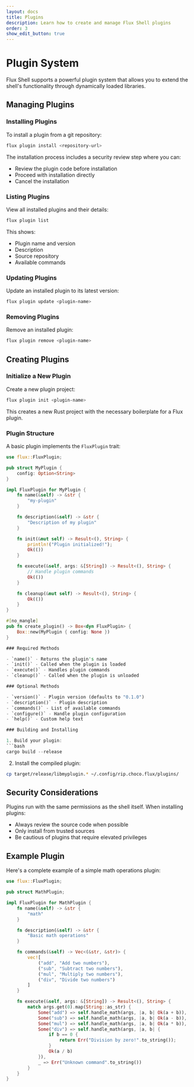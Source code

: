 ```yaml
---
layout: docs
title: Plugins
description: Learn how to create and manage Flux Shell plugins
order: 3
show_edit_button: true
---
```


# Plugin System

Flux Shell supports a powerful plugin system that allows you to extend the shell's functionality through dynamically loaded libraries.

## Managing Plugins

### Installing Plugins

To install a plugin from a git repository:


```bash
flux plugin install <repository-url>
```

The installation process includes a security review step where you can:
- Review the plugin code before installation
- Proceed with installation directly
- Cancel the installation

### Listing Plugins

View all installed plugins and their details:

```bash
flux plugin list
```

This shows:
- Plugin name and version
- Description
- Source repository
- Available commands

### Updating Plugins

Update an installed plugin to its latest version:

```bash
flux plugin update <plugin-name>
```

### Removing Plugins

Remove an installed plugin:
```bash
flux plugin remove <plugin-name>
```

## Creating Plugins

### Initialize a New Plugin

Create a new plugin project:
```bash
flux plugin init <plugin-name>
```

This creates a new Rust project with the necessary boilerplate for a Flux plugin.

### Plugin Structure

A basic plugin implements the `FluxPlugin` trait:

```rust
use flux::FluxPlugin;

pub struct MyPlugin {
    config: Option<String>
}

impl FluxPlugin for MyPlugin {
    fn name(&self) -> &str {
        "my-plugin"
    }

    fn description(&self) -> &str {
        "Description of my plugin"
    }

    fn init(&mut self) -> Result<(), String> {
        println!("Plugin initialized!");
        Ok(())
    }

    fn execute(&self, args: &[String]) -> Result<(), String> {
        // Handle plugin commands
        Ok(())
    }

    fn cleanup(&mut self) -> Result<(), String> {
        Ok(())
    }
}

#[no_mangle]
pub fn create_plugin() -> Box<dyn FluxPlugin> {
    Box::new(MyPlugin { config: None })
}

### Required Methods

- `name()` - Returns the plugin's name
- `init()` - Called when the plugin is loaded
- `execute()` - Handles plugin commands
- `cleanup()` - Called when the plugin is unloaded

### Optional Methods

- `version()` - Plugin version (defaults to "0.1.0")
- `description()` - Plugin description
- `commands()` - List of available commands
- `configure()` - Handle plugin configuration
- `help()` - Custom help text

### Building and Installing

1. Build your plugin:
```bash
cargo build --release
```

2. Install the compiled plugin:
```bash
cp target/release/libmyplugin.* ~/.config/rip.choco.flux/plugins/
```

## Security Considerations

Plugins run with the same permissions as the shell itself. When installing plugins:
- Always review the source code when possible
- Only install from trusted sources
- Be cautious of plugins that require elevated privileges

## Example Plugin

Here's a complete example of a simple math operations plugin:

```rust
use flux::FluxPlugin;

pub struct MathPlugin;

impl FluxPlugin for MathPlugin {
    fn name(&self) -> &str {
        "math"
    }

    fn description(&self) -> &str {
        "Basic math operations"
    }

    fn commands(&self) -> Vec<(&str, &str)> {
        vec![
            ("add", "Add two numbers"),
            ("sub", "Subtract two numbers"),
            ("mul", "Multiply two numbers"),
            ("div", "Divide two numbers")
        ]
    }

    fn execute(&self, args: &[String]) -> Result<(), String> {
        match args.get(0).map(String::as_str) {
            Some("add") => self.handle_math(args, |a, b| Ok(a + b)),
            Some("sub") => self.handle_math(args, |a, b| Ok(a - b)),
            Some("mul") => self.handle_math(args, |a, b| Ok(a * b)),
            Some("div") => self.handle_math(args, |a, b| {
                if b == 0 {
                    return Err("Division by zero!".to_string());
                }
                Ok(a / b)
            }),
            _ => Err("Unknown command".to_string())
        }
    }
}
```
